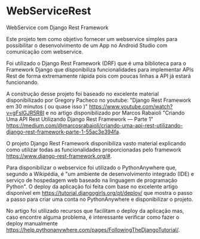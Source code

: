 # WebServiceRest
WebService com Django Rest Framework

Este projeto tem como objetivo fornecer um webservice simples para possibilitar o desenvolvimento de um App no Android Studio com comunicação com webservice. 

Foi utilizado o Django Rest Framework (DRF) que é uma biblioteca para o Framework Django que disponibiliza funcionalidades para implementar APIs Rest de forma extremamente rápida pois com poucas linhas a API já estará funcionando. 

A construção desse projeto foi baseado no excelente material disponibilizado por Gregory Pacheco no youtube: "Django Rest Framework em 30 minutos ( ou quase isso )" <https://www.youtube.com/watch?v=gFsIGJR5R8I> e no artigo disponibilizado por Marcos Rabaioli "Criando Uma API Rest Utilizando Django Rest Framework — Parte 1" <https://medium.com/@marcosrabaioli/criando-uma-api-rest-utilizando-django-rest-framework-parte-1-55ac3e394fa>.


O projeto Django Rest Framework disponibiliza vasto material explicando como utilizar todas as funcionalidades proporcionadas pelo framework <https://www.django-rest-framework.org/#>.

Para disponibilizar o webservice foi utilizado o PythonAnywhere que, segundo a Wikipédia, é "um ambiente de desenvolvimento integrado (IDE) e serviço de hospedagem web baseado na linguagem de programação Python". O deploy da aplicação foi feita com base no excelente artigo disponível em <https://tutorial.djangogirls.org/pt/deploy/> que mostra o passo a passo para criar uma conta no PythonAnywhere e disponibilizar o projeto. 

No artigo foi utilizado recursos que facilitam o deploy da aplicação mas, caso encontre alguma problema, é interessante verificar como fazer o deploy manualmente <https://help.pythonanywhere.com/pages/FollowingTheDjangoTutorial/>.




